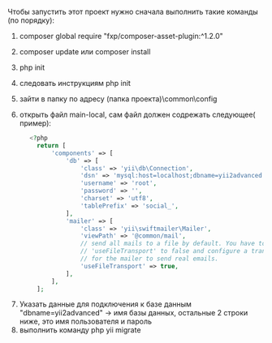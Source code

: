 Чтобы запустить этот проект нужно сначала выполнить такие команды (по порядку):

1) composer global require "fxp/composer-asset-plugin:^1.2.0"

2) composer update или composer install

3) php init

4) следовать инструкциям php init

5) зайти в папку по адресу (папка проекта)\common\config

6) открыть файл main-local, сам файл должен содрежать следующее( пример):
```php
      <?php
        return [
            'components' => [
                'db' => [
                    'class' => 'yii\db\Connection',
                    'dsn' => 'mysql:host=localhost;dbname=yii2advanced',
                    'username' => 'root',
                    'password' => '',
                    'charset' => 'utf8',
                    'tablePrefix' => 'social_',
                ],
                'mailer' => [
                    'class' => 'yii\swiftmailer\Mailer',
                    'viewPath' => '@common/mail',
                    // send all mails to a file by default. You have to set
                    // 'useFileTransport' to false and configure a transport
                    // for the mailer to send real emails.
                    'useFileTransport' => true,
                ],
            ],
        ];
```
7) Указать данные для подключения к базе данным "dbname=yii2advanced" -> имя базы данных, остальные 2 строки ниже, это имя пользователя и пароль
8) выполнить команду php yii migrate
